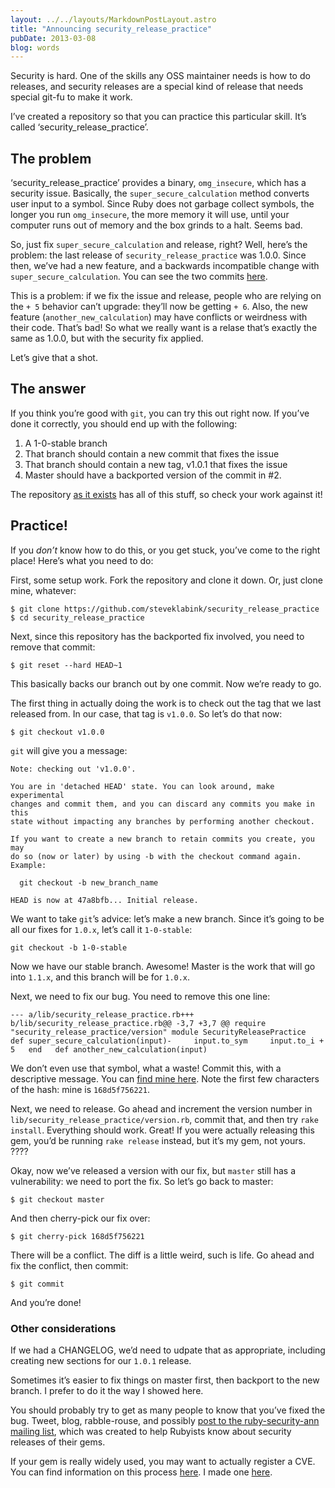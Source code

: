 ```yaml
---
layout: ../../layouts/MarkdownPostLayout.astro
title: "Announcing security_release_practice"
pubDate: 2013-03-08
blog: words
---
```



Security is hard. One of the skills any OSS maintainer needs is how to do releases, and security releases are a special kind of release that needs special git-fu to make it work.

I’ve created a repository so that you can practice this particular skill. It’s called ‘security_release_practice’.

## The problem

‘security_release_practice’ provides a binary, `omg_insecure`, which has a security issue. Basically, the `super_secure_calculation` method converts user input to a symbol. Since Ruby does not garbage collect symbols, the longer you run `omg_insecure`, the more memory it will use, until your computer runs out of memory and the box grinds to a halt. Seems bad.

So, just fix `super_secure_calculation` and release, right? Well, here’s the problem: the last release of `security_release_practice` was 1.0.0. Since then, we’ve had a new feature, and a backwards incompatible change with `super_secure_calculation`. You can see the two commits [here](https://github.com/steveklabnik/security_release_practice/compare/v1.0.0...master).

This is a problem: if we fix the issue and release, people who are relying on the `+ 5` behavior can’t upgrade: they’ll now be getting `+ 6`. Also, the new feature (`another_new_calculation`) may have conflicts or weirdness with their code. That’s bad! So what we really want is a relase that’s exactly the same as 1.0.0, but with the security fix applied.

Let’s give that a shot.

## The answer

If you think you’re good with `git`, you can try this out right now. If you’ve done it correctly, you should end up with the following:

1. A 1-0-stable branch
2. That branch should contain a new commit that fixes the issue
3. That branch should contain a new tag, v1.0.1 that fixes the issue
4. Master should have a backported version of the commit in #2.

The repository [as it exists](https://github.com/steveklabnik/security_release_practice) has all of this stuff, so check your work against it!

## Practice!

If you *don’t* know how to do this, or you get stuck, you’ve come to the right place! Here’s what you need to do:

First, some setup work. Fork the repository and clone it down. Or, just clone mine, whatever:

```
$ git clone https://github.com/steveklabink/security_release_practice
$ cd security_release_practice
```

Next, since this repository has the backported fix involved, you need to remove that commit:

```
$ git reset --hard HEAD~1
```

This basically backs our branch out by one commit. Now we’re ready to go.

The first thing in actually doing the work is to check out the tag that we last released from. In our case, that tag is `v1.0.0`. So let’s do that now:

```
$ git checkout v1.0.0
```

`git` will give you a message:

```
Note: checking out 'v1.0.0'.

You are in 'detached HEAD' state. You can look around, make experimental
changes and commit them, and you can discard any commits you make in this
state without impacting any branches by performing another checkout.

If you want to create a new branch to retain commits you create, you may
do so (now or later) by using -b with the checkout command again. Example:

  git checkout -b new_branch_name

HEAD is now at 47a8bfb... Initial release.
```

We want to take `git`’s advice: let’s make a new branch. Since it’s going to be all our fixes for `1.0.x`, let’s call it `1-0-stable`:

```
git checkout -b 1-0-stable
```

Now we have our stable branch. Awesome! Master is the work that will go into `1.1.x`, and this branch will be for `1.0.x`.

Next, we need to fix our bug. You need to remove this one line:

```
--- a/lib/security_release_practice.rb+++ b/lib/security_release_practice.rb@@ -3,7 +3,7 @@ require "security_release_practice/version" module SecurityReleasePractice   def super_secure_calculation(input)-     input.to_sym     input.to_i + 5   end   def another_new_calculation(input)
```

We don’t even use that symbol, what a waste! Commit this, with a descriptive message. You can [find mine here](https://github.com/steveklabnik/security_release_practice/commit/168d5f756221ed43b0c67569ac82429f0b391504). Note the first few characters of the hash: mine is `168d5f756221`.

Next, we need to release. Go ahead and increment the version number in `lib/security_release_practice/version.rb`, commit that, and then try `rake install`. Everything should work. Great! If you were actually releasing this gem, you’d be running `rake release` instead, but it’s my gem, not yours. ????

Okay, now we’ve released a version with our fix, but `master` still has a vulnerability: we need to port the fix. So let’s go back to master:

```
$ git checkout master
```

And then cherry-pick our fix over:

```
$ git cherry-pick 168d5f756221
```

There will be a conflict. The diff is a little weird, such is life. Go ahead and fix the conflict, then commit:

```
$ git commit
```

And you’re done!

### Other considerations

If we had a CHANGELOG, we’d need to udpate that as appropriate, including creating new sections for our `1.0.1` release.

Sometimes it’s easier to fix things on master first, then backport to the new branch. I prefer to do it the way I showed here.

You should probably try to get as many people to know that you’ve fixed the bug. Tweet, blog, rabble-rouse, and possibly [post to the ruby-security-ann mailing list](https://groups.google.com/forum/#!forum/ruby-security-ann), which was created to help Rubyists know about security releases of their gems.

If your gem is really widely used, you may want to actually register a CVE. You can find information on this process [here](https://groups.google.com/forum/#!forum/ruby-security-ann). I made one [here](https://groups.google.com/d/msg/ruby-security-ann/TDXOlIVjS54/Ty_9PXYNr3AJ).
